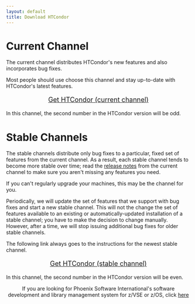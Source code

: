```yaml
---
layout: default
title: Download HTCondor
---
```


<div class="rowOfBoxes">
<div class="half noBorderOnLeft">
<h1>Current Channel</h1>

<p>The current channel distributes HTCondor's new features and also
incorporates bug fixes.</p>
<p>Most people should use choose this channel and stay up-to-date with
HTCondor's latest features.</p>

<p style="font-size: large; text-align: center;"><a href="https://htcondor.readthedocs.io/en/latest/getting-htcondor/">Get HTCondor (current channel)</a></p>

<p>In this channel, the second number in the HTCondor version will be odd.</p>
</div>
<div class="half">

<h1>Stable Channels</h1>

<p>The stable channels distribute only bug fixes to a particular, fixed set of
features from the current channel.  As a result, each stable channel tends to
become more stable over time; read the <a href="https://htcondor.readthedocs.io/en/latest/version-history/">release notes</a>
from the current channel to make sure you aren't missing any features you
need.</p>
<p>If you can't regularly upgrade your machines, this may be the channel
for you.</p>
<p>Periodically, we will update the set of features that we support with
bug fixes and start a new stable channel.  This will not the change the set
of features available to an existing or automatically-updated installation of
a stable channel; you have to make the decision to change manually.  However,
after a time, we will stop issuing additional bug fixes for older stable
channels.</p>
<p>The following link always goes to the instructions for the newest stable
channel.</p>

<p style="font-size: large; text-align: center;"><a href="https://htcondor.readthedocs.io/en/v9_0/getting-htcondor/index.html">Get HTCondor (stable channel)</a></p>

<p>In this channel, the second number in the HTCondor version will be even.</p>

</div>
</div>
<p style="text-align: center;">
    If you are looking for Phoenix Software International's software development and library management system for z/VSE or z/OS, click <a href="http://www.phoenixsoftware.com">here</a>
</p>
